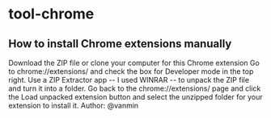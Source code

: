 # tool-chrome
## How to install Chrome extensions manually
Download the ZIP file or clone your computer for this Chrome extension
Go to chrome://extensions/ and check the box for Developer mode in the top right.
Use a ZIP Extractor app -- I used WINRAR -- to unpack the ZIP file and turn it into a folder.
Go back to the chrome://extensions/ page and click the Load unpacked extension button and select the unzipped folder for your extension to install it.
Author: @vanmin
